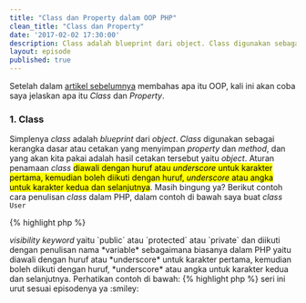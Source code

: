 ```yaml
---
title: "Class dan Property dalam OOP PHP"
clean_title: "Class dan Property"
date: '2017-02-02 17:30:00'
description: Class adalah blueprint dari object. Class digunakan sebagai kerangka dasar atau cetakan yang menyimpan property dan method, dan yang akan kita pakai adalah hasil cetakan tersebut yaitu object
layout: episode
published: true
---
```


Setelah dalam <a href="{{ site.url }}/object-oriented-php/apa-itu-oop-object-oriented-programming/" target="_blank">artikel sebelumnya</a> membahas apa itu OOP, kali ini akan coba saya jelaskan apa itu *Class* dan *Property*.

### 1. Class
Simplenya *class* adalah *blueprint* dari *object*. *Class* digunakan sebagai kerangka dasar atau cetakan yang menyimpan *property* dan *method*, dan yang akan kita pakai adalah hasil cetakan tersebut yaitu *object*. Aturan penamaan *class* <mark>diawali dengan huruf atau <em>underscore</em> untuk karakter pertama, kemudian boleh diikuti dengan huruf, <em>underscore</em> atau angka untuk karakter kedua dan selanjutnya</mark>. Masih bingung ya? Berikut contoh cara penulisan *class* dalam PHP, dalam contoh di bawah saya buat *class* `User`

{% highlight php %}
<?php
// diawali dengan kata class diikuti dengan nama class
// setelah nama class diikuti kurung kurawal buka
// dan diakhiri kurung kurawal tutup

class User {
  // isi class nanti di sini
  // isi dari class bisa property dan method
  // property dan method akan dijelaskan kok
  // jangan khawatir...
}
{% endhighlight %}  

### 2. Property
*Property* sebenarnya hanyalah sebuah *variable* yang terletak dalam sebuah *class*. Dalam literatur yang lain *property* disebut juga dengan *attribute*. Cara penulisan *property* ialah dengan didahului oleh `var` atau <mark><em>visibility keyword</em></mark> yaitu `public` atau `protected` atau `private` dan diikuti dengan penulisan nama *variable* sebagaimana biasanya dalam PHP yaitu diawali dengan huruf atau *underscore* untuk karakter pertama, kemudian boleh diikuti dengan huruf, *underscore* atau angka untuk karakter kedua dan selanjutnya. Perhatikan contoh di bawah:

{% highlight php %}
<?php
class User {
    var $name;
    public $username;
    protected $brithdate;
    private $address;
}
{% endhighlight %}
terus itu *visibility keyword* dalam property untuk apa? sabar..... akan dibahas dalam artikel tersendiri kok, pokoknya baca saja artikel <a href="{{ site.url }}/object-oriented-php">seri ini</a> urut sesuai episodenya ya :smiley:
